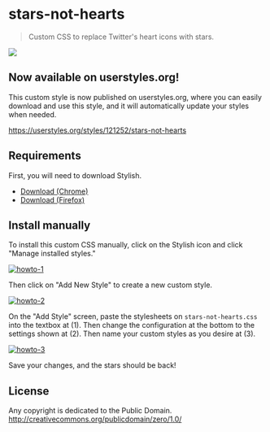 # stars-not-hearts

> Custom CSS to replace Twitter's heart icons with stars.

<a href="https://raw.githubusercontent.com/resir014/stars-not-hearts/master/images/demo-1.png" style="text-align: center;">
  <img src="https://raw.githubusercontent.com/resir014/stars-not-hearts/master/images/howto-1.png" />
</a>

## Now available on userstyles.org!

This custom style is now published on userstyles.org, where you can easily download and use this style, and it will automatically update your styles when needed.

<https://userstyles.org/styles/121252/stars-not-hearts>

## Requirements

First, you will need to download Stylish.

* [Download (Chrome)](https://chrome.google.com/webstore/detail/stylish/fjnbnpbmkenffdnngjfgmeleoegfcffe?hl=en)
* [Download (Firefox)](https://addons.mozilla.org/en-US/firefox/addon/stylish/)

## Install manually

To install this custom CSS manually, click on the Stylish icon and click "Manage installed styles."

<a href="https://raw.githubusercontent.com/resir014/stars-not-hearts/master/images/howto-1.png">
  <img src="https://raw.githubusercontent.com/resir014/stars-not-hearts/master/images/howto-1.png" alt="howto-1" />
</a>

Then click on "Add New Style" to create a new custom style.

<a href="https://raw.githubusercontent.com/resir014/stars-not-hearts/master/images/howto-2.png">
  <img src="https://raw.githubusercontent.com/resir014/stars-not-hearts/master/images/howto-2.png" alt="howto-2" />
</a>

On the "Add Style" screen, paste the stylesheets on `stars-not-hearts.css` into the textbox at (1). Then change the configuration at the bottom to the settings shown at (2). Then name your custom styles as you desire at (3).

<a href="https://raw.githubusercontent.com/resir014/stars-not-hearts/master/images/howto-3.png">
  <img src="https://raw.githubusercontent.com/resir014/stars-not-hearts/master/images/howto-3.png" alt="howto-3" />
</a>

Save your changes, and the stars should be back!

## License

Any copyright is dedicated to the Public Domain.<br>
<http://creativecommons.org/publicdomain/zero/1.0/>
